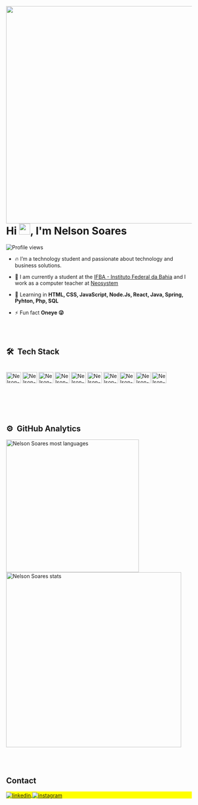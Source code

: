<img align="right" height="590em" src="https://raw.githubusercontent.com/gist/nelsonsoares/3dbef4d1c7f7bc867adebfa798a9d2f3/raw/2bdf78ca549867934df3d5211cb6ba182a48b541/githubcard.svg"/>
<h1 align="left">Hi <img src="https://raw.githubusercontent.com/kaueMarques/kaueMarques/master/hi.gif" height="30px">, I'm Nelson Soares</h1>
<p align="left"> <img src="https://komarev.com/ghpvc/?username=nelsonsoares&color=blue" alt="Profile views" /> </p>

- 🔥 I’m a technology student and passionate about technology and business solutions. 

- 🔭 I am currently a student at the [IFBA - Instituto Federal da Bahia](https://portal.ifba.edu.br/conquista) and I work as a computer teacher at [Neosystem](https://www.facebook.com/neosistemvca/)

- 💬 Learning in **HTML, CSS, JavaScript, Node.Js, React, Java, Spring, Pyhton, Php, SQL**

- ⚡ Fun fact **Oneye 😜**

<br><br>

## 🛠 &nbsp;Tech Stack
<div style="display: inline_block"><br>
 <img align="center" alt="Nelson-HTML" height="30" width="40" src="https://cdn.jsdelivr.net/gh/devicons/devicon/icons/html5/html5-original.svg">
 <img align="center" alt="Nelson-CSS" height="30" width="40" src="https://cdn.jsdelivr.net/gh/devicons/devicon/icons/css3/css3-original.svg">
 <img align="center" alt="Nelson-Js" height="30" width="40" src="https://cdn.jsdelivr.net/gh/devicons/devicon/icons/javascript/javascript-original.svg">
 <img align="center" alt="Nelson-Node.js" height="30" width="40" src="https://cdn.jsdelivr.net/gh/devicons/devicon/icons/nodejs/nodejs-original.svg">
 <img align="center" alt="Nelson-React" height="30" width="40" src="https://cdn.jsdelivr.net/gh/devicons/devicon/icons/react/react-original.svg">
 <img align="center" alt="Nelson-Java" height="30" width="40" src="https://cdn.jsdelivr.net/gh/devicons/devicon/icons/java/java-original.svg">
 <img align="center" alt="Nelson-Spring" height="30" width="40" src="https://cdn.jsdelivr.net/gh/devicons/devicon/icons/spring/spring-original.svg">
 <img align="center" alt="Nelson-Python" height="30" width="40" src="https://cdn.jsdelivr.net/gh/devicons/devicon/icons/python/python-original.svg">
 <img align="center" alt="Nelson-Php" height="30" width="40" src="https://cdn.jsdelivr.net/gh/devicons/devicon/icons/php/php-original.svg">
 <img align="center" alt="Nelson-MySql" height="30" width="40" src="https://cdn.jsdelivr.net/gh/devicons/devicon/icons/mysql/mysql-original.svg">
</div>

<br><br><br><br>
## ⚙️ &nbsp;GitHub Analytics

<p align="left">
  <img width="360em" src="https://github-readme-stats.vercel.app/api/top-langs/?username=nelsonsoares&layout=compact&theme=holi" alt="Nelson Soares most languages"/>
  <img width="475em" src="https://github-readme-stats.vercel.app/api?username=nelsonsoares&show_icons=true&theme=holi" alt="Nelson Soares stats"/>
</p>
<br><br>

## Contact
<p align="left" style="background:yellow">
    <a href="https://linkedin.com/in/nelsonsoares1/" target="_blank">
     <img align="center" src="https://img.shields.io/badge/-nelsonsoares-05122A?style=flat&logo=linkedin" alt="linkedin"/>
   </a>
   <a href="https://instagram.com/nelsonnsf" target="_blank">
   <img align="center" src="https://img.shields.io/badge/-nelsonsoares-05122A?style=flat&logo=instagram" alt="instagram"/>
  </a>
</p>
